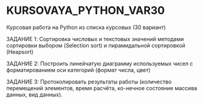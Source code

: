 # KURSOVAYA_PYTHON_VAR30
Курсовая работа на Python из списка курсовых (30 вариант)

ЗАДАНИЕ 1:
Сортировка числовых и текстовых значений методами сортировки выбором (Selection sort) и пирамидальной сортировкой (Heapsort)

ЗАДАНИЕ 2:
Построить линейчатую диаграмму используемых чисел с форматированием оси категорий (формат числа, цвет)

ЗАДАНИЕ 3:
Протоколировать результаты работы (количество перемещений элементов, время расчёта, ко-нечное состояние массива данных, вид данных).
